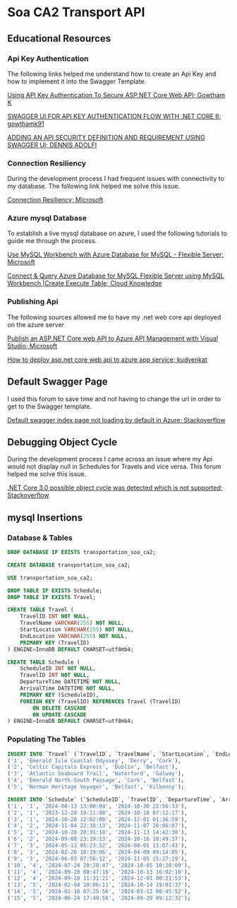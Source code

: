 # Soa CA2 Transport API

## Educational Resources
### Api Key Authentication
The following links helped me understand how to create an Api Key and how to implement it into the Swagger Template.

[Using API Key Authentication To Secure ASP.NET Core Web API; Gowtham K](https://www.c-sharpcorner.com/article/using-api-key-authentication-to-secure-asp-net-core-web-api/)

[SWAGGER UI FOR API KEY AUTHENTICATION FLOW WITH .NET CORE 6; gowthamk91](https://gowthamcbe.com/2022/02/21/swagger-ui-for-api-key-authentication-flow-with-net-core-6/)

[ADDING AN API SECURITY DEFINITION AND REQUIREMENT USING SWAGGER UI; DENNIS ADOLFI](https://adolfi.dev/blog/adding-an-api-security-definition-and-requirement-using-swagger-ui/)

### Connection Resiliency
During the development process I had frequent issues with connectivity to my database. The following link helped me solve this issue.

[Connection Resiliency; Microsoft](https://learn.microsoft.com/en-us/ef/core/miscellaneous/connection-resiliency)

### Azure mysql Database
To establish a live mysql database on azure, I used the following tutorials to guide me through the process.

[Use MySQL Workbench with Azure Database for MySQL - Flexible Server; Microsoft](https://learn.microsoft.com/en-us/azure/mysql/flexible-server/connect-workbench)

[Connect & Query Azure Database for MySQL Flexible Server using MySQL Workbench |Create Execute Table; 
Cloud Knowledge](https://www.youtube.com/watch?v=4Q1J2T9MMns)

### Publishing Api
The following sources allowed me to have my .net web core api deployed on the azure server

[Publish an ASP.NET Core web API to Azure API Management with Visual Studio; Microsoft](https://learn.microsoft.com/en-us/aspnet/core/tutorials/publish-to-azure-api-management-using-vs?view=aspnetcore-6.0)

[How to deploy asp.net core web api to azure app service; kudvenkat](https://www.youtube.com/watch?v=MP4zatl3jF8)

## Default Swagger Page
I used this forum to save time and not having to change the url in order to get to the Swagger template.

[Default swagger index page not loading by default in Azure; Stackoverflow](https://stackoverflow.com/questions/67970993/default-swagger-index-page-not-loading-by-default-in-azure)

## Debugging Object Cycle
During the development process I came across an issue where my Api would not display null in Schedules for Travels and vice versa. This forum helped me solve this issue.

[.NET Core 3.0 possible object cycle was detected which is not supported; Stackoverflow](https://stackoverflow.com/questions/59199593/net-core-3-0-possible-object-cycle-was-detected-which-is-not-supported)

## mysql Insertions
### Database & Tables
```sql
DROP DATABASE IF EXISTS transportation_soa_ca2;

CREATE DATABASE transportation_soa_ca2;

USE transportation_soa_ca2;

DROP TABLE IF EXISTS Schedule;
DROP TABLE IF EXISTS Travel;

CREATE TABLE Travel (
    TravelID INT NOT NULL,
    TravelName VARCHAR(255) NOT NULL,
    StartLocation VARCHAR(255) NOT NULL,
    EndLocation VARCHAR(255) NOT NULL,
    PRIMARY KEY (TravelID)
) ENGINE=InnoDB DEFAULT CHARSET=utf8mb4;

CREATE TABLE Schedule (
    ScheduleID INT NOT NULL,
    TravelID INT NOT NULL,
    DepartureTime DATETIME NOT NULL,
    ArrivalTime DATETIME NOT NULL,
    PRIMARY KEY (ScheduleID),
    FOREIGN KEY (TravelID) REFERENCES Travel (TravelID)
        ON DELETE CASCADE
        ON UPDATE CASCADE
) ENGINE=InnoDB DEFAULT CHARSET=utf8mb4;
```
### Populating The Tables
```sql
INSERT INTO `Travel` (`TravelID`, `TravelName`, `StartLocation`, `EndLocation`) VALUES
('1', 'Emerald Isle Coastal Odyssey', 'Derry', 'Cork'),
('2', 'Celtic Capitals Express', 'Dublin', 'Belfast'),
('3', 'Atlantic Seaboard Trail', 'Waterford', 'Galway'),
('4', 'Emerald North-South Passage', 'Cork', 'Belfast'),
('5', 'Norman Heritage Voyager', 'Belfast', 'Kilkenny');

INSERT INTO `Schedule` (`ScheduleID`, `TravelID`, `DepartureTime`, `ArrivalTime`) VALUES
('1', '1', '2024-08-13 13:00:04', '2024-10-30 22:56:33'),
('2', '1', '2023-12-28 19:11:08', '2024-10-18 07:12:17'),
('3', '1', '2024-10-28 12:02:00', '2024-12-01 01:36:59'),
('4', '2', '2024-11-04 22:38:13', '2024-11-07 20:06:07'),
('5', '2', '2024-10-28 20:31:18', '2024-11-13 14:42:30'),
('6', '2', '2024-09-08 23:19:13', '2024-10-16 10:49:37'),
('7', '3', '2024-05-12 05:23:52', '2024-08-01 11:07:43'),
('8', '3', '2024-02-26 10:19:06', '2024-04-09 09:14:05'),
('9', '3', '2024-06-03 07:56:12', '2024-11-05 15:27:19'),
('10', '4', '2024-07-24 20:20:47', '2024-10-05 10:20:09'),
('11', '4', '2024-09-28 09:47:16', '2024-10-13 16:02:10'),
('12', '4', '2024-09-20 11:31:21', '2024-12-01 00:21:53'),
('13', '5', '2024-02-04 10:06:11', '2024-10-14 19:01:37'),
('14', '5', '2024-01-10 07:25:56', '2024-03-12 00:45:52'),
('15', '5', '2024-06-24 17:49:56', '2024-09-20 09:12:32');
```
